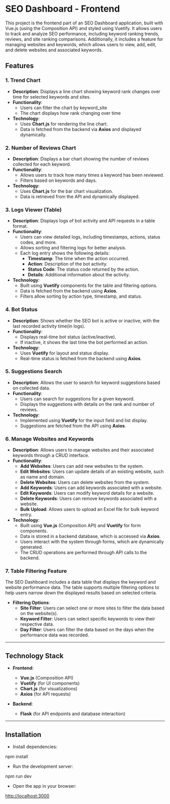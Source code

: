 # SEO Dashboard - Frontend

This project is the frontend part of an SEO Dashboard application, built with Vue.js (using the Composition API) and styled using Vuetify. It allows users to track and analyze SEO performance, including keyword ranking trends, reviews, and site ranking comparisons. Additionally, it includes a feature for managing websites and keywords, which allows users to view, add, edit, and delete websites and associated keywords.

## Features

### 1. **Trend Chart**

- **Description**: Displays a line chart showing keyword rank changes over time for selected keywords and sites.
- **Functionality**:
  - Users can filter the chart by keyword_site
  - The chart displays how rank changing over time
- **Technology**:
  - Uses **Chart.js** for rendering the line chart.
  - Data is fetched from the backend via **Axios** and displayed dynamically.

### 2. **Number of Reviews Chart**

- **Description**: Displays a bar chart showing the number of reviews collected for each keyword.
- **Functionality**:
  - Allows users to track how many times a keyword has been reviewed.
  - Filters based on keywords and days.
- **Technology**:
  - Uses **Chart.js** for the bar chart visualization.
  - Data is retrieved from the API and dynamically displayed.

### 3. **Logs Viewer (Table)**

- **Description**: Displays logs of bot activity and API requests in a table format.
- **Functionality**:
  - Users can view detailed logs, including timestamps, actions, status codes, and more.
  - Allows sorting and filtering logs for better analysis.
  - Each log entry shows the following details:
    - **Timestamp**: The time when the action occurred.
    - **Action**: Description of the bot activity.
    - **Status Code**: The status code returned by the action.
    - **Details**: Additional information about the activity.
- **Technology**:
  - Built using **Vuetify** components for the table and filtering options.
  - Data is fetched from the backend using **Axios**.
  - Filters allow sorting by action type, timestamp, and status.

### 4. **Bot Status**

- **Description**: Shows whether the SEO bot is active or inactive, with the last recorded activity time(in logs).
- **Functionality**:
  - Displays real-time bot status (active/inactive).
  - If inactive, it shows the last time the bot performed an action.
- **Technology**:
  - Uses **Vuetify** for layout and status display.
  - Real-time status is fetched from the backend using **Axios**.

### 5. **Suggestions Search**

- **Description**: Allows the user to search for keyword suggestions based on collected data.
- **Functionality**:
  - Users can search for suggestions for a given keyword.
  - Displays the suggestions with details on the rank and number of reviews.
- **Technology**:
  - Implemented using **Vuetify** for the input field and list display.
  - Suggestions are fetched from the API using **Axios**.

### 6. **Manage Websites and Keywords**

- **Description**: Allows users to manage websites and their associated keywords through a CRUD interface.
- **Functionality**:
  - **Add Websites**: Users can add new websites to the system.
  - **Edit Websites**: Users can update details of an existing website, such as name and domain.
  - **Delete Websites**: Users can delete websites from the system.
  - **Add Keywords**: Users can add keywords associated with a website.
  - **Edit Keywords**: Users can modify keyword details for a website.
  - **Delete Keywords**: Users can remove keywords associated with a website.
  - **Bulk Upload**: Allows users to upload an Excel file for bulk keyword entry.
- **Technology**:
  - Built using **Vue.js** (Composition API) and **Vuetify** for form components.
  - Data is stored in a backend database, which is accessed via **Axios**.
  - Users interact with the system through forms, which are dynamically generated.
  - The CRUD operations are performed through API calls to the backend.

### 7. **Table Filtering Feature**

The SEO Dashboard includes a data table that displays the keyword and website performance data. The table supports multiple filtering options to help users narrow down the displayed results based on selected criteria.

- **Filtering Options**:
  - **Site Filter**: Users can select one or more sites to filter the data based on the website(s).
  - **Keyword Filter**: Users can select specific keywords to view their respective data.
  - **Day Filter**: Users can filter the data based on the days when the performance data was recorded.

---

## Technology Stack

- **Frontend**:
  - **Vue.js** (Composition API)
  - **Vuetify** (for UI components)
  - **Chart.js** (for visualizations)
  - **Axios** (for API requests)

- **Backend**:
  - **Flask** (for API endpoints and database interaction)

---

## Installation

- Install dependencies:

 npm install

- Run the development server:

 npm run dev

- Open the app in your browser:

<http://localhost:3000>
